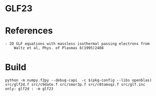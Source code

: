 GLF23
============

References
=============

    - 2D GLF equations with massless isothermal passing electrons from
        Waltz et al, Phys. of Plasmas 6(1995)2408

Build
=============

    python -m numpy.f2py --debug-capi  -c $(pkg-config --libs openblas) src/glf2d.f src/c9date.f src/smor3p.f src/r8tomsqz.f src/glf.inc  only: glf2d : -m glf23